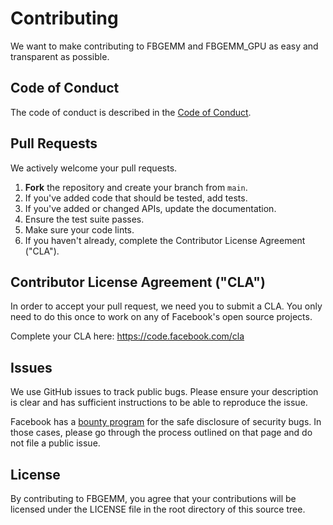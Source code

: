 # Contributing

We want to make contributing to FBGEMM and FBGEMM_GPU as easy and transparent as
possible.

## Code of Conduct

The code of conduct is described in the
[Code of Conduct](https://github.com/pytorch/FBGEMM/blob/main/CODE_OF_CONDUCT.md).

## Pull Requests

We actively welcome your pull requests.

1. **Fork** the repository and create your branch from `main`.
2. If you've added code that should be tested, add tests.
3. If you've added or changed APIs, update the documentation.
4. Ensure the test suite passes.
5. Make sure your code lints.
6. If you haven't already, complete the Contributor License Agreement ("CLA").

## Contributor License Agreement ("CLA")

In order to accept your pull request, we need you to submit a CLA. You only need
to do this once to work on any of Facebook's open source projects.

Complete your CLA here: <https://code.facebook.com/cla>

## Issues

We use GitHub issues to track public bugs. Please ensure your description is
clear and has sufficient instructions to be able to reproduce the issue.

Facebook has a [bounty program](https://www.facebook.com/whitehat/) for the safe
disclosure of security bugs. In those cases, please go through the process
outlined on that page and do not file a public issue.

## License

By contributing to FBGEMM, you agree that your contributions will be licensed
under the LICENSE file in the root directory of this source tree.
